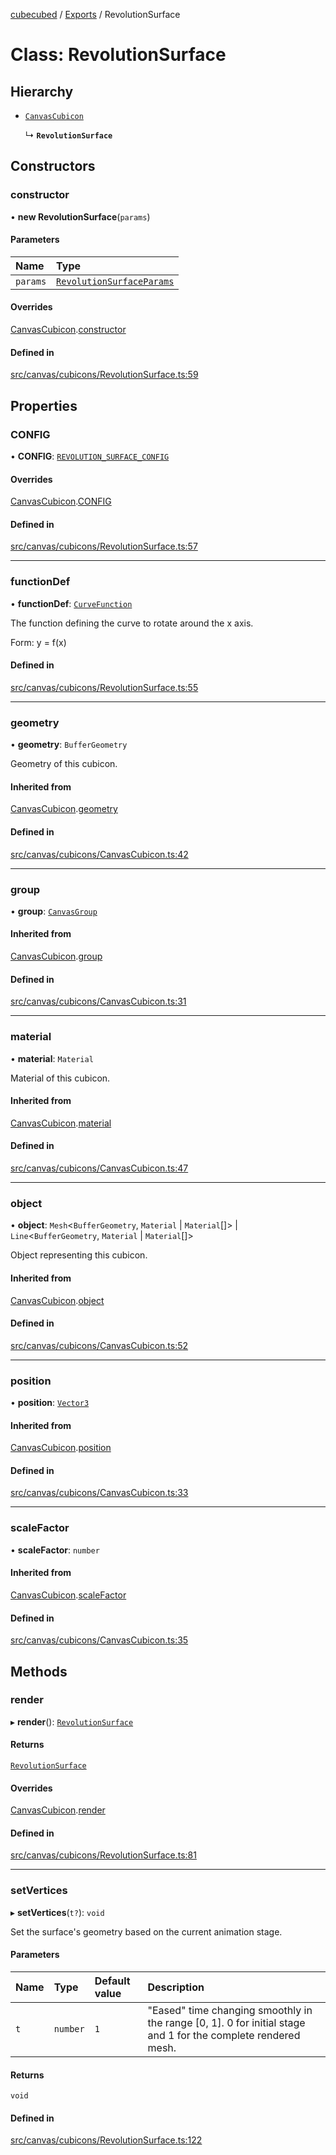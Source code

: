 [cubecubed](/reference/README.md) / [Exports](/reference/modules.md) / RevolutionSurface

# Class: RevolutionSurface

## Hierarchy

- [`CanvasCubicon`](/reference/classes/CanvasCubicon.md)

  ↳ **`RevolutionSurface`**

## Constructors

### constructor

• **new RevolutionSurface**(`params`)

#### Parameters

| Name | Type |
| :------ | :------ |
| `params` | [`RevolutionSurfaceParams`](/reference/interfaces/RevolutionSurfaceParams.md) |

#### Overrides

[CanvasCubicon](/reference/classes/CanvasCubicon.md).[constructor](/reference/classes/CanvasCubicon.md#constructor)

#### Defined in

[src/canvas/cubicons/RevolutionSurface.ts:59](https://github.com/imaphatduc/cubecubed/blob/f8be6e1/src/canvas/cubicons/RevolutionSurface.ts#L59)

## Properties

### CONFIG

• **CONFIG**: [`REVOLUTION_SURFACE_CONFIG`](/reference/interfaces/REVOLUTION_SURFACE_CONFIG.md)

#### Overrides

[CanvasCubicon](/reference/classes/CanvasCubicon.md).[CONFIG](/reference/classes/CanvasCubicon.md#config)

#### Defined in

[src/canvas/cubicons/RevolutionSurface.ts:57](https://github.com/imaphatduc/cubecubed/blob/f8be6e1/src/canvas/cubicons/RevolutionSurface.ts#L57)

___

### functionDef

• **functionDef**: [`CurveFunction`](/reference/types/CurveFunction.md)

The function defining the curve to rotate around the x axis.

Form: y = f(x)

#### Defined in

[src/canvas/cubicons/RevolutionSurface.ts:55](https://github.com/imaphatduc/cubecubed/blob/f8be6e1/src/canvas/cubicons/RevolutionSurface.ts#L55)

___

### geometry

• **geometry**: `BufferGeometry`

Geometry of this cubicon.

#### Inherited from

[CanvasCubicon](/reference/classes/CanvasCubicon.md).[geometry](/reference/classes/CanvasCubicon.md#geometry)

#### Defined in

[src/canvas/cubicons/CanvasCubicon.ts:42](https://github.com/imaphatduc/cubecubed/blob/f8be6e1/src/canvas/cubicons/CanvasCubicon.ts#L42)

___

### group

• **group**: [`CanvasGroup`](/reference/classes/CanvasGroup.md)

#### Inherited from

[CanvasCubicon](/reference/classes/CanvasCubicon.md).[group](/reference/classes/CanvasCubicon.md#group)

#### Defined in

[src/canvas/cubicons/CanvasCubicon.ts:31](https://github.com/imaphatduc/cubecubed/blob/f8be6e1/src/canvas/cubicons/CanvasCubicon.ts#L31)

___

### material

• **material**: `Material`

Material of this cubicon.

#### Inherited from

[CanvasCubicon](/reference/classes/CanvasCubicon.md).[material](/reference/classes/CanvasCubicon.md#material)

#### Defined in

[src/canvas/cubicons/CanvasCubicon.ts:47](https://github.com/imaphatduc/cubecubed/blob/f8be6e1/src/canvas/cubicons/CanvasCubicon.ts#L47)

___

### object

• **object**: `Mesh`<`BufferGeometry`, `Material` \| `Material`[]\> \| `Line`<`BufferGeometry`, `Material` \| `Material`[]\>

Object representing this cubicon.

#### Inherited from

[CanvasCubicon](/reference/classes/CanvasCubicon.md).[object](/reference/classes/CanvasCubicon.md#object)

#### Defined in

[src/canvas/cubicons/CanvasCubicon.ts:52](https://github.com/imaphatduc/cubecubed/blob/f8be6e1/src/canvas/cubicons/CanvasCubicon.ts#L52)

___

### position

• **position**: [`Vector3`](/reference/classes/Vector3.md)

#### Inherited from

[CanvasCubicon](/reference/classes/CanvasCubicon.md).[position](/reference/classes/CanvasCubicon.md#position)

#### Defined in

[src/canvas/cubicons/CanvasCubicon.ts:33](https://github.com/imaphatduc/cubecubed/blob/f8be6e1/src/canvas/cubicons/CanvasCubicon.ts#L33)

___

### scaleFactor

• **scaleFactor**: `number`

#### Inherited from

[CanvasCubicon](/reference/classes/CanvasCubicon.md).[scaleFactor](/reference/classes/CanvasCubicon.md#scalefactor)

#### Defined in

[src/canvas/cubicons/CanvasCubicon.ts:35](https://github.com/imaphatduc/cubecubed/blob/f8be6e1/src/canvas/cubicons/CanvasCubicon.ts#L35)

## Methods

### render

▸ **render**(): [`RevolutionSurface`](/reference/classes/RevolutionSurface.md)

#### Returns

[`RevolutionSurface`](/reference/classes/RevolutionSurface.md)

#### Overrides

[CanvasCubicon](/reference/classes/CanvasCubicon.md).[render](/reference/classes/CanvasCubicon.md#render)

#### Defined in

[src/canvas/cubicons/RevolutionSurface.ts:81](https://github.com/imaphatduc/cubecubed/blob/f8be6e1/src/canvas/cubicons/RevolutionSurface.ts#L81)

___

### setVertices

▸ **setVertices**(`t?`): `void`

Set the surface's geometry based on the current animation stage.

#### Parameters

| Name | Type | Default value | Description |
| :------ | :------ | :------ | :------ |
| `t` | `number` | `1` | "Eased" time changing smoothly in the range [0, 1]. 0 for initial stage and 1 for the complete rendered mesh. |

#### Returns

`void`

#### Defined in

[src/canvas/cubicons/RevolutionSurface.ts:122](https://github.com/imaphatduc/cubecubed/blob/f8be6e1/src/canvas/cubicons/RevolutionSurface.ts#L122)

